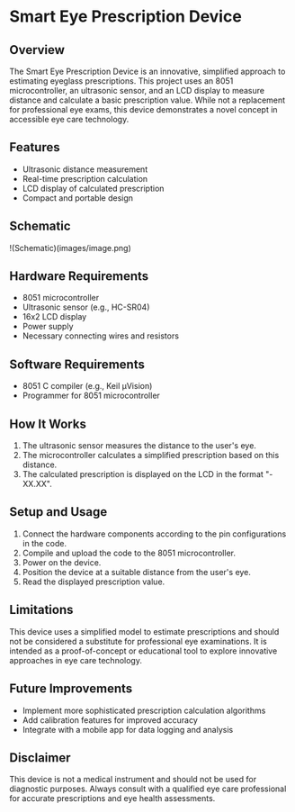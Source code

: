 # Smart Eye Prescription Device

## Overview

The Smart Eye Prescription Device is an innovative, simplified approach to estimating eyeglass prescriptions. This project uses an 8051 microcontroller, an ultrasonic sensor, and an LCD display to measure distance and calculate a basic prescription value. While not a replacement for professional eye exams, this device demonstrates a novel concept in accessible eye care technology.

## Features

- Ultrasonic distance measurement
- Real-time prescription calculation
- LCD display of calculated prescription
- Compact and portable design

## Schematic 
!(Schematic)(images/image.png)

## Hardware Requirements

- 8051 microcontroller
- Ultrasonic sensor (e.g., HC-SR04)
- 16x2 LCD display
- Power supply
- Necessary connecting wires and resistors

## Software Requirements

- 8051 C compiler (e.g., Keil µVision)
- Programmer for 8051 microcontroller

## How It Works

1. The ultrasonic sensor measures the distance to the user's eye.
2. The microcontroller calculates a simplified prescription based on this distance.
3. The calculated prescription is displayed on the LCD in the format "-XX.XX".

## Setup and Usage

1. Connect the hardware components according to the pin configurations in the code.
2. Compile and upload the code to the 8051 microcontroller.
3. Power on the device.
4. Position the device at a suitable distance from the user's eye.
5. Read the displayed prescription value.

## Limitations

This device uses a simplified model to estimate prescriptions and should not be considered a substitute for professional eye examinations. It is intended as a proof-of-concept or educational tool to explore innovative approaches in eye care technology.

## Future Improvements

- Implement more sophisticated prescription calculation algorithms
- Add calibration features for improved accuracy
- Integrate with a mobile app for data logging and analysis

## Disclaimer

This device is not a medical instrument and should not be used for diagnostic purposes. Always consult with a qualified eye care professional for accurate prescriptions and eye health assessments.

